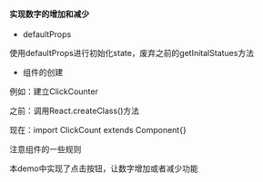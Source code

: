 #### 实现数字的增加和减少
* defaultProps 

使用defaultProps进行初始化state，废弃之前的getInitalStatues方法
* 组件的创建 

例如：建立ClickCounter 

之前：调用React.createClass()方法 
 
现在：import ClickCount extends Component{}

注意组件的一些规则

本demo中实现了点击按钮，让数字增加或者减少功能